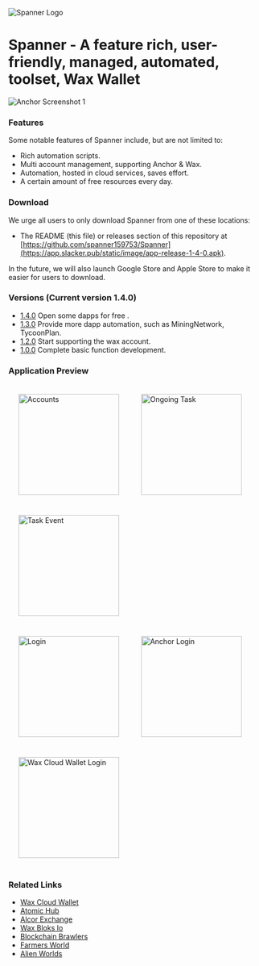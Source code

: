 ![Spanner Logo](https://app.slacker.pub/static/image/fZxpOMRefASYGZuMqwvwHUAxfdbTHVgeQilHKPNCyqhQdJcWFE.png)

# Spanner - A feature rich, user-friendly, managed, automated, toolset, Wax Wallet

![Anchor Screenshot 1](https://app.slacker.pub/static/image/ZcoMHqYewxABSpymNUeMBMewgDIkCNwuwjwbycAqINZKAflhTX.png)

### Features

Some notable features of Spanner include, but are not limited to:

- Rich automation scripts.
- Multi account management, supporting Anchor & Wax.
- Automation, hosted in cloud services, saves effort.
- A certain amount of free resources every day.

### Download

We urge all users to only download Spanner from one of these locations:

- The README (this file) or releases section of this repository at [https://github.com/spanner159753/Spanner](https://app.slacker.pub/static/image/app-release-1-4-0.apk).

In the future, we will also launch Google Store and Apple Store to make it easier for users to download.

### Versions (Current version 1.4.0)

- [1.4.0](https://app.slacker.pub/static/image/app-release-1-4-0.apk) Open some dapps for free .
- [1.3.0](https://app.slacker.pub/static/image/app-release-1-4-0.apk) Provide more dapp automation, such as MiningNetwork, TycoonPlan.
- [1.2.0](https://app.slacker.pub/static/image/app-release-1-4-0.apk) Start supporting the wax account.
- [1.0.0](https://app.slacker.pub/static/image/app-release-1-4-0.apk) Complete basic function development.


### Application Preview
<div>
    <img style="padding: 20px;" src="https://app.slacker.pub/static/image/wJutzKwCNaBMjwaVPauVGgTfzKtWbcJmijnuiTMfXjUXapHWhY.jpg" width="200" alt="Accounts"/>
    <img style="padding: 20px;" src="https://app.slacker.pub/static/image/ydkLJqPfWVTxBfEexwDAUHVdeDUifwjunZKsLgSRGdrMTfElSK.jpg" width="200" alt="Ongoing Task"/>
    <img style="padding: 20px;" src="https://app.slacker.pub/static/image/CiWDUgJOdONisXPtGXEuKAHooUIlxcwdhqaFpPTudNPZqQXDfd.jpg" width="200" alt="Task Event"/>
  
</div>
<div>
    <img style="padding: 20px;" src="https://app.slacker.pub/static/image/vdBFSzjNoMXUbNlLwCyoNePssOpWorsFAjYgHUDytZGJRwRDPX.jpg" width="200" alt="Login"/>
    <img style="padding: 20px;" src="https://app.slacker.pub/static/image/oRDzmpXgyPreiswVoEGnzLNmQvsgIMBEOGlJnbeurOPxmxquED.jpg" width="200" alt="Anchor Login"/>
    <img style="padding: 20px;" src="https://app.slacker.pub/static/image/WdXYhCKneDMkguWqWQZgUZlUJGyhCXybVtOIFCjDGjsRsHOcki.jpg" width="200" alt="Wax Cloud Wallet Login"/>
</div>

### Related Links

- [Wax Cloud Wallet](https://wallet.wax.io/)
- [Atomic Hub](https://wax.atomichub.io/market)
- [Alcor Exchange](https://wax.alcor.exchange/markets)
- [Wax Bloks Io](https://wax.bloks.io/)
- [Blockchain Brawlers](https://play.bcbrawlers.com/)
- [Farmers World](https://farmersworld.io/)
- [Alien Worlds](https://alienworlds.io/)



